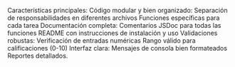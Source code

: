 Características principales:
Código modular y bien organizado:
Separación de responsabilidades en diferentes archivos
Funciones específicas para cada tarea
Documentación completa:
Comentarios JSDoc para todas las funciones
README con instrucciones de instalación y uso
Validaciones robustas:
Verificación de entradas numéricas
Rango válido para calificaciones (0-10)
Interfaz clara:
Mensajes de consola bien formateados
Reportes detallados.
